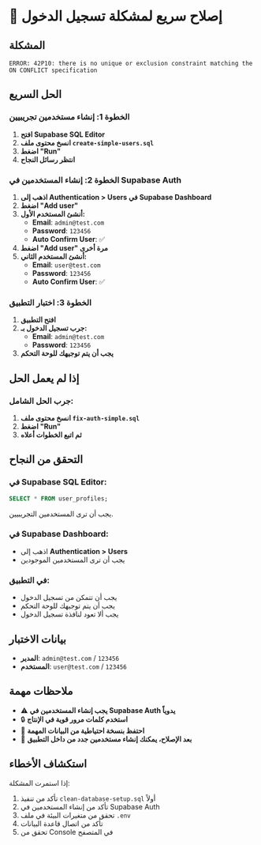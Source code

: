 # 🚀 إصلاح سريع لمشكلة تسجيل الدخول

## المشكلة
```
ERROR: 42P10: there is no unique or exclusion constraint matching the ON CONFLICT specification
```

## الحل السريع

### الخطوة 1: إنشاء مستخدمين تجريبيين
1. **افتح Supabase SQL Editor**
2. **انسخ محتوى ملف `create-simple-users.sql`**
3. **اضغط "Run"**
4. **انتظر رسائل النجاح**

### الخطوة 2: إنشاء المستخدمين في Supabase Auth
1. **اذهب إلى Authentication > Users في Supabase Dashboard**
2. **اضغط "Add user"**
3. **أنشئ المستخدم الأول:**
   - **Email**: `admin@test.com`
   - **Password**: `123456`
   - **Auto Confirm User**: ✅
4. **اضغط "Add user" مرة أخرى**
5. **أنشئ المستخدم الثاني:**
   - **Email**: `user@test.com`
   - **Password**: `123456`
   - **Auto Confirm User**: ✅

### الخطوة 3: اختبار التطبيق
1. **افتح التطبيق**
2. **جرب تسجيل الدخول بـ:**
   - **Email**: `admin@test.com`
   - **Password**: `123456`
3. **يجب أن يتم توجيهك للوحة التحكم**

## إذا لم يعمل الحل

### جرب الحل الشامل:
1. **انسخ محتوى ملف `fix-auth-simple.sql`**
2. **اضغط "Run"**
3. **ثم اتبع الخطوات أعلاه**

## التحقق من النجاح

### في Supabase SQL Editor:
```sql
SELECT * FROM user_profiles;
```
يجب أن ترى المستخدمين التجريبيين.

### في Supabase Dashboard:
- اذهب إلى **Authentication > Users**
- يجب أن ترى المستخدمين الموجودين

### في التطبيق:
- يجب أن تتمكن من تسجيل الدخول
- يجب أن يتم توجيهك للوحة التحكم
- يجب ألا تعود لنافذة تسجيل الدخول

## بيانات الاختبار
- **المدير**: `admin@test.com` / `123456`
- **المستخدم**: `user@test.com` / `123456`

## ملاحظات مهمة
- ⚠️ **يجب إنشاء المستخدمين في Supabase Auth يدوياً**
- 🔒 **استخدم كلمات مرور قوية في الإنتاج**
- 📝 **احتفظ بنسخة احتياطية من البيانات المهمة**
- 🚀 **بعد الإصلاح، يمكنك إنشاء مستخدمين جدد من داخل التطبيق**

## استكشاف الأخطاء
إذا استمرت المشكلة:
1. تأكد من تنفيذ `clean-database-setup.sql` أولاً
2. تأكد من إنشاء المستخدمين في Supabase Auth
3. تحقق من متغيرات البيئة في ملف `.env`
4. تأكد من اتصال قاعدة البيانات
5. تحقق من Console في المتصفح
